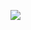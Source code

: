 ![]([https://github.com/Your_Repository_Name/Your_GIF_Name.gif](https://github.com/raphaelandrews/raphaelandrews/blob/main/keyboard-computer.gif))

